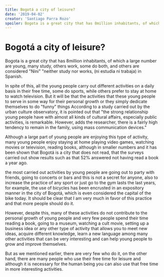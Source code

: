 ```yaml
---
title: Bogotá a city of leisure?
date: '2019-04-02'
creator: 'Santiago Parra Rozo'
spoiler: Bogota is a great city that has 8million inhabitants, of which a large number are young, many study, others work, some do both, and others are considered "Nini" "neither study nor works. 
---
```


# Bogotá a city of leisure?

Bogota is a great city that has 8million inhabitants, of which a large number are young, many study, others work, some do both, and others are considered "Nini" "neither study nor works, (ni estudia ni trabaja) in Spanish. 

In spite of this, all the young people carry out different activities on a daily basis in their free time, some do sports, while others prefer to stay at home to watch television. But it will be that the activities that these young people to serve in some way for their personal growth or they simply dedicate themselves to do "funny" things
According to a study carried out by the urban culture observatory, it is pointed out that "the strong relationship young people have with almost all kinds of cultural affairs, especially public activities, is remarkable. However, adds the researcher, there is a fairly high tendency to remain in the family, using mass communication devices."

Although a large part of young people are enjoying this type of activity, many young people enjoy staying at home playing video games, watching movies or television, reading books, although in smaller numbers and it has been shown that Bogotá is a city that does not read, that the surveys carried out show results such as that 52% answered not having read a book a year ago.

the most carried out activities by young people are going out to party with friends, going to concerts or bars and this is not a secret for anyone, also to increase the practice of any sport or just go to the gym lasts the last years, for example, the use of bicycles has been encrusted in an expository manner in the city of Bogotá, which is even considered the capital of the bike today. It should be clear that I am very much in favor of this practice and that more people should do it.

However, despite this, many of these activities do not contribute to the personal growth of young people and very few people spend their time reading a book, going to a museum, watching a cult movie, setting up a business idea or any other type of activity that allows you to meet new ideas, acquire different knowledge, learn a new language among many other activities that can be very interesting and can help young people to grow and improve themselves.

But as we mentioned earlier, there are very few who do it, on the other hand, there are many people who use their free time for leisure and although it is necessary for the human being you can also use that free time in more interesting activities. 
